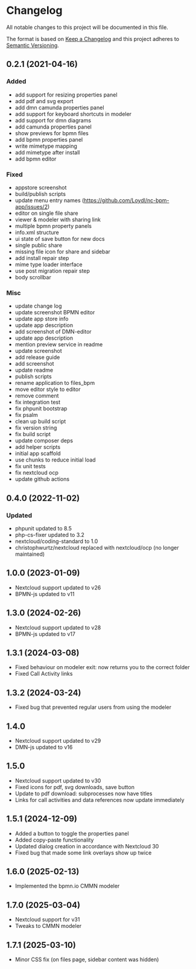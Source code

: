 # Changelog
All notable changes to this project will be documented in this file.

The format is based on [Keep a Changelog](http://keepachangelog.com/en/1.0.0/)
and this project adheres to [Semantic Versioning](http://semver.org/spec/v2.0.0.html).

## 0.2.1 (2021-04-16)
### Added
- add support for resizing properties panel
- add pdf and svg export
- add dmn camunda properties panel
- add support for keyboard shortcuts in modeler
- add support for dmn diagrams
- add camunda properties panel
- show previews for bpmn files
- add bpmn properties panel
- write mimetype mapping
- add mimetype after install
- add bpmn editor

### Fixed
- appstore screenshot
- build/publish scripts
- update menu entry names (https://github.com/Loydl/nc-bpm-app/issues/2)
- editor on single file share
- viewer & modeler with sharing link
- multiple bpmn property panels
- info.xml structure
- ui state of save button for new docs
- single public share
- missing file icon for share and sidebar
- add install repair step
- mime type loader interface
- use post migration repair step
- body scrollbar

### Misc
- update change log
- update screenshot BPMN editor
- update app store info
- update app description
- add screenshot of DMN-editor
- update app description
- mention preview service in readme
- update screenshot
- add release guide
- add screenshot
- update readme
- publish scripts
- rename application to files_bpm
- move editor style to editor
- remove comment
- fix integration test
- fix phpunit bootstrap
- fix psalm
- clean up build script
- fix version string
- fix build script
- update composer deps
- add helper scripts
- initial app scaffold
- use chunks to reduce initial load
- fix unit tests
- fix nextcloud ocp
- update github actions

## 0.4.0 (2022-11-02)
### Updated
- phpunit updated to 8.5
- php-cs-fixer updated to 3.2
- nextcloud/coding-standard to 1.0
- christophwurtz/nextcloud replaced with nextcloud/ocp (no longer maintained)

## 1.0.0 (2023-01-09)
- Nextcloud support updated to v26
- BPMN-js updated to v11


## 1.3.0 (2024-02-26)
- Nextcloud support updated to v28
- BPMN-js updated to v17


## 1.3.1 (2024-03-08)
- Fixed behaviour on modeler exit: now returns you to the correct folder
- Fixed Call Activity links

## 1.3.2 (2024-03-24)
- Fixed bug that prevented regular users from using the modeler

## 1.4.0
- Nextcloud support updated to v29
- DMN-js updated to v16

## 1.5.0
- Nextcloud support updated to v30
- Fixed icons for pdf, svg downloads, save button
- Update to pdf download: subprocesses now have titles
- Links for call activities and data references now update immediately

## 1.5.1 (2024-12-09)
- Added a button to toggle the properties panel
- Added copy-paste functionality
- Updated dialog creation in accordance with Nextcloud 30
- Fixed bug that made some link overlays show up twice


## 1.6.0 (2025-02-13)
- Implemented the bpmn.io CMMN modeler

## 1.7.0 (2025-03-04)
- Nextcloud support for v31
- Tweaks to CMMN modeler

## 1.7.1 (2025-03-10)
- Minor CSS fix (on files page, sidebar content was hidden)